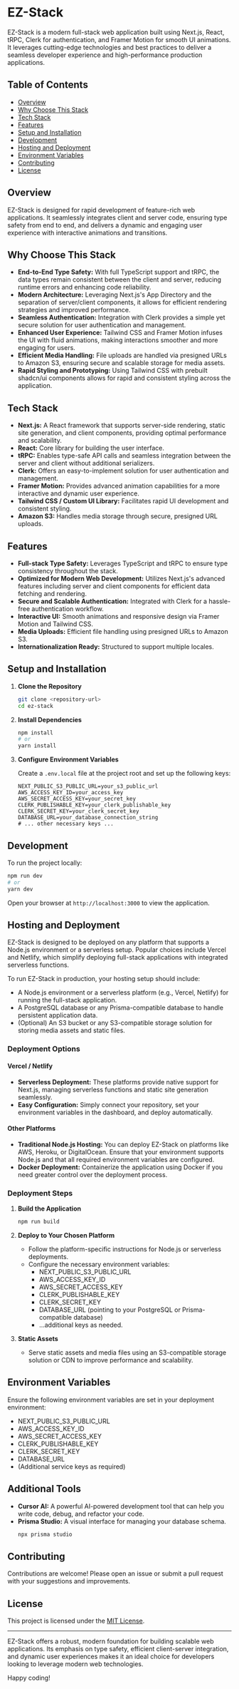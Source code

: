 # EZ-Stack

EZ-Stack is a modern full-stack web application built using Next.js, React, tRPC, Clerk for authentication, and Framer Motion for smooth UI animations. It leverages cutting-edge technologies and best practices to deliver a seamless developer experience and high-performance production applications.

## Table of Contents

-   [Overview](#overview)
-   [Why Choose This Stack](#why-choose-this-stack)
-   [Tech Stack](#tech-stack)
-   [Features](#features)
-   [Setup and Installation](#setup-and-installation)
-   [Development](#development)
-   [Hosting and Deployment](#hosting-and-deployment)
-   [Environment Variables](#environment-variables)
-   [Contributing](#contributing)
-   [License](#license)

## Overview

EZ-Stack is designed for rapid development of feature-rich web applications. It seamlessly integrates client and server code, ensuring type safety from end to end, and delivers a dynamic and engaging user experience with interactive animations and transitions.

## Why Choose This Stack

-   **End-to-End Type Safety:** With full TypeScript support and tRPC, the data types remain consistent between the client and server, reducing runtime errors and enhancing code reliability.
-   **Modern Architecture:** Leveraging Next.js's App Directory and the separation of server/client components, it allows for efficient rendering strategies and improved performance.
-   **Seamless Authentication:** Integration with Clerk provides a simple yet secure solution for user authentication and management.
-   **Enhanced User Experience:** Tailwind CSS and Framer Motion infuses the UI with fluid animations, making interactions smoother and more engaging for users.
-   **Efficient Media Handling:** File uploads are handled via presigned URLs to Amazon S3, ensuring secure and scalable storage for media assets.
-   **Rapid Styling and Prototyping:** Using Tailwind CSS with prebuilt shadcn/ui components allows for rapid and consistent styling across the application.

## Tech Stack

-   **Next.js:** A React framework that supports server-side rendering, static site generation, and client components, providing optimal performance and scalability.
-   **React:** Core library for building the user interface.
-   **tRPC:** Enables type-safe API calls and seamless integration between the server and client without additional serializers.
-   **Clerk:** Offers an easy-to-implement solution for user authentication and management.
-   **Framer Motion:** Provides advanced animation capabilities for a more interactive and dynamic user experience.
-   **Tailwind CSS / Custom UI Library:** Facilitates rapid UI development and consistent styling.
-   **Amazon S3:** Handles media storage through secure, presigned URL uploads.

## Features

-   **Full-stack Type Safety:** Leverages TypeScript and tRPC to ensure type consistency throughout the stack.
-   **Optimized for Modern Web Development:** Utilizes Next.js's advanced features including server and client components for efficient data fetching and rendering.
-   **Secure and Scalable Authentication:** Integrated with Clerk for a hassle-free authentication workflow.
-   **Interactive UI:** Smooth animations and responsive design via Framer Motion and Tailwind CSS.
-   **Media Uploads:** Efficient file handling using presigned URLs to Amazon S3.
-   **Internationalization Ready:** Structured to support multiple locales.

## Setup and Installation

1. **Clone the Repository**

    ```bash
    git clone <repository-url>
    cd ez-stack
    ```

2. **Install Dependencies**

    ```bash
    npm install
    # or
    yarn install
    ```

3. **Configure Environment Variables**

    Create a `.env.local` file at the project root and set up the following keys:

    ```env
    NEXT_PUBLIC_S3_PUBLIC_URL=your_s3_public_url
    AWS_ACCESS_KEY_ID=your_access_key
    AWS_SECRET_ACCESS_KEY=your_secret_key
    CLERK_PUBLISHABLE_KEY=your_clerk_publishable_key
    CLERK_SECRET_KEY=your_clerk_secret_key
    DATABASE_URL=your_database_connection_string
    # ... other necessary keys ...
    ```

## Development

To run the project locally:

```bash
npm run dev
# or
yarn dev
```

Open your browser at `http://localhost:3000` to view the application.

## Hosting and Deployment

EZ-Stack is designed to be deployed on any platform that supports a Node.js environment or a serverless setup. Popular choices include Vercel and Netlify, which simplify deploying full-stack applications with integrated serverless functions.

To run EZ-Stack in production, your hosting setup should include:

-   A Node.js environment or a serverless platform (e.g., Vercel, Netlify) for running the full-stack application.
-   A PostgreSQL database or any Prisma-compatible database to handle persistent application data.
-   (Optional) An S3 bucket or any S3-compatible storage solution for storing media assets and static files.

### Deployment Options

#### Vercel / Netlify

-   **Serverless Deployment:** These platforms provide native support for Next.js, managing serverless functions and static site generation seamlessly.
-   **Easy Configuration:** Simply connect your repository, set your environment variables in the dashboard, and deploy automatically.

#### Other Platforms

-   **Traditional Node.js Hosting:** You can deploy EZ-Stack on platforms like AWS, Heroku, or DigitalOcean. Ensure that your environment supports Node.js and that all required environment variables are configured.
-   **Docker Deployment:** Containerize the application using Docker if you need greater control over the deployment process.

### Deployment Steps

1. **Build the Application**

    ```bash
    npm run build
    ```

2. **Deploy to Your Chosen Platform**

    - Follow the platform-specific instructions for Node.js or serverless deployments.
    - Configure the necessary environment variables:
        - NEXT_PUBLIC_S3_PUBLIC_URL
        - AWS_ACCESS_KEY_ID
        - AWS_SECRET_ACCESS_KEY
        - CLERK_PUBLISHABLE_KEY
        - CLERK_SECRET_KEY
        - DATABASE_URL (pointing to your PostgreSQL or Prisma-compatible database)
        - ...additional keys as needed.

3. **Static Assets**

    - Serve static assets and media files using an S3-compatible storage solution or CDN to improve performance and scalability.

## Environment Variables

Ensure the following environment variables are set in your deployment environment:

-   NEXT_PUBLIC_S3_PUBLIC_URL
-   AWS_ACCESS_KEY_ID
-   AWS_SECRET_ACCESS_KEY
-   CLERK_PUBLISHABLE_KEY
-   CLERK_SECRET_KEY
-   DATABASE_URL
-   (Additional service keys as required)

## Additional Tools

-   **Cursor AI:** A powerful AI-powered development tool that can help you write code, debug, and refactor your code.
-   **Prisma Studio:** A visual interface for managing your database schema.
    ```bash
    npx prisma studio
    ```

## Contributing

Contributions are welcome! Please open an issue or submit a pull request with your suggestions and improvements.

## License

This project is licensed under the [MIT License](LICENSE).

---

EZ-Stack offers a robust, modern foundation for building scalable web applications. Its emphasis on type safety, efficient client-server integration, and dynamic user experiences makes it an ideal choice for developers looking to leverage modern web technologies.

Happy coding!
